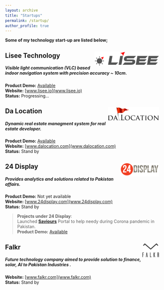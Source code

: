 ```yaml
---
layout: archive
title: "Startups"
permalink: /startup/
author_profile: true
---
```

**Some of my technology start-up are listed below;**

## Lisee Technology  <img src="/assets/images/lisee.png" style="height: 45px;float: right;" alt="Lisee Logo"  >
##### Visible light communication (VLC) based indoor navigation system with precision accuracy ~ 10cm.
**Product Demo:** [Available](https://www.youtube.com/watch?v=rXr3BxniEPI) <br> **Website:** [www.lisee.io](www.lisee.io) <br> **Status:** Progressing...


## Da Location  <img src="/assets/images/DAlogoo.png" style="height: 45px;float: right;" alt="Da Location Logo"  >

##### Dynamic real estate managment system for real estate developer.
**Product Demo:** [Available](http://www.dalocation.com/demo) <br> **Website:** [www.dalocation.com](www.dalocation.com) <br> **Status:** Stand by
## 24 Display  <img src="/assets/images/24display.png" style="height: 45px;float: right;" alt="24display Logo"  >
##### Provides analytics and solutions related to Pakistan affairs.
**Product Demo:** Not yet available <br> **Website:** [www.24display.com](www.24display.com) <br> **Status:** Stand by 
> **Projects under 24 Display**: <br>
Launched [**Saviours**](https://usmanmaqbool.github.io/usman-maqbool-bhutta/saviours-of-pakistan)  Portal to help needy during Corona pandemic in Pakistan.
<br> **Product Demo:** [Available](http://www.24display.com/saviours)

## Falkr <img src="/assets/images/logofalkr.png" style="height: 45px;float: right;" alt="falkr Logo"  >

##### Future technology company aimed to provide solution to finance, solar, AI to Pakistan Industries .
**Website:** [www.falkr.com](www.falkr.com) <br> **Status:** Stand by
